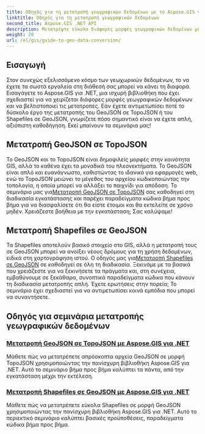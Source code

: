 ```yaml
---
title: Οδηγός για τη μετατροπή γεωγραφικών δεδομένων με το Aspose.GIS για .NET
linktitle: Οδηγός για τη μετατροπή γεωγραφικών δεδομένων
second_title: Aspose.GIS .NET API
description: Μετατρέψτε εύκολα διάφορες μορφές γεωγραφικών δεδομένων με το Aspose.GIS για .NET. Εξερευνήστε τα σεμινάρια μας για τα GeoJSON, TopoJSON και Shapefiles.
weight: 20
url: /el/gis/guide-to-geo-data-conversion/
---
```

## Εισαγωγή

Στον συνεχώς εξελισσόμενο κόσμο των γεωχωρικών δεδομένων, το να έχετε τα σωστά εργαλεία στη διάθεσή σας μπορεί να κάνει τη διαφορά. Εισαγάγετε το Aspose.GIS για .NET, μια ισχυρή βιβλιοθήκη που έχει σχεδιαστεί για να χειρίζεται διάφορες μορφές γεωγραφικών δεδομένων και να βελτιστοποιεί τις μετατροπές. Εάν έχετε αντιμετωπίσει ποτέ το δύσκολο έργο της μετατροπής του GeoJSON σε TopoJSON ή του Shapefiles σε GeoJSON, γνωρίζετε πόσο σημαντικό είναι να έχετε απλή, αξιόπιστη καθοδήγηση. Εκεί μπαίνουν τα σεμινάρια μας!

## Μετατροπή GeoJSON σε TopoJSON

Το GeoJSON και το TopoJSON είναι δημοφιλείς μορφές στην κοινότητα GIS, αλλά το καθένα έχει τα μοναδικά του πλεονεκτήματα. Το GeoJSON είναι απλό και ευανάγνωστο, καθιστώντας το ιδανικό για εφαρμογές web, ενώ το TopoJSON μειώνει το μέγεθος του αρχείου κωδικοποιώντας την τοπολογία, η οποία μπορεί να αλλάξει το παιχνίδι για απόδοση. Το σεμινάριο μας για[Μετατροπή GeoJSON σε TopoJSON](./converting-geojson-to-topojson/) σας καθοδηγεί στη διαδικασία εγκατάστασης και παρέχει παραδείγματα κώδικα βήμα προς βήμα για να διασφαλίσετε ότι θα είστε έτοιμοι και θα εκτελείτε σε χρόνο μηδέν. Χρειάζεστε βοήθεια με την εγκατάσταση; Σας καλύψαμε!

## Μετατροπή Shapefiles σε GeoJSON

 Τα Shapefiles αποτελούν βασικό στοιχείο στο GIS, αλλά η μετατροπή τους σε GeoJSON μπορεί να ανοίξει νέους δρόμους για τη χρήση δεδομένων, ειδικά στη χαρτογράφηση ιστού. Ο οδηγός μας για[Μετατροπή Shapefiles σε GeoJSON](./converting-shapefile-to-geojson/) σε καθοδηγεί σε όλη τη διαδικασία. Ξεκινάμε με τα βασικά που χρειάζεστε για να ξεκινήσετε τα πράγματα και, στη συνέχεια, εμβαθύνουμε σε ξεκάθαρα, συνοπτικά παραδείγματα κώδικα που κάνουν τη διαδικασία μετατροπής απλή. Έχετε ερωτήσεις στην πορεία; Το σεμινάριο έχει σχεδιαστεί για να αντιμετωπίσει κοινά εμπόδια που μπορεί να συναντήσετε.

## Οδηγός για σεμινάρια μετατροπής γεωγραφικών δεδομένων
### [Μετατροπή GeoJSON σε TopoJSON με Aspose.GIS για .NET](./converting-geojson-to-topojson/)
Μάθετε πώς να μετατρέπετε απρόσκοπτα αρχεία GeoJSON σε μορφή TopoJSON χρησιμοποιώντας την πανίσχυρη βιβλιοθήκη Aspose.GIS για .NET. Αυτό το σεμινάριο βήμα προς βήμα καλύπτει τα πάντα, από την εγκατάσταση μέχρι την εκτέλεση.
### [Μετατροπή Shapefiles σε GeoJSON με Aspose.GIS για .NET](./converting-shapefile-to-geojson/)
Μάθετε πώς να μετατρέπετε εύκολα Shapefiles σε μορφή GeoJSON χρησιμοποιώντας την πανίσχυρη βιβλιοθήκη Aspose.GIS για .NET. Αυτό το περιεκτικό σεμινάριο καλύπτει βασικές προϋποθέσεις, παραδείγματα κώδικα βήμα προς βήμα.